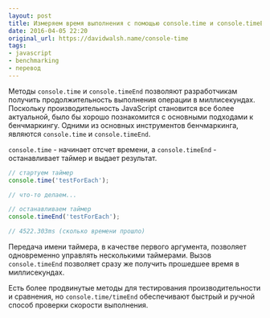 ```yaml
---
layout: post
title: Измеряем время выполнения с помощью console.time и console.timeEnd
date: 2016-04-05 22:20
original_url: https://davidwalsh.name/console-time
tags:
- javascript
- benchmarking
- перевод
---
```



Методы `console.time` и `console.timeEnd` позволяют разработчикам получить продолжительность выполнения операции в миллисекундах. Поскольку производительность JavaScript становится все более актуальной, было бы хорошо познакомится с основными подходами к бенчмаркингу. Одними из основных инструментов бенчмаркинга, являются `console.time` и `console.timeEnd`.

`console.time` - начинает отсчет времени, а `console.timeEnd` - останавливает таймер и выдает результат.

```js
// стартуем таймер
console.time('testForEach');

// что-то делаем...

// останавливаем таймер
console.timeEnd('testForEach');

// 4522.303ms (сколько времени прошло)
```

Передача имени таймера, в качестве первого аргумента, позволяет одновременно управлять несколькими таймерами. Вызов `console.timeEnd` позволяет сразу же получить прошедшее время в миллисекундах.

Есть более продвинутые методы для тестирования производительности и сравнения, но `console.time/timeEnd` обеспечивают быстрый и ручной способ проверки скорости выполнения.
